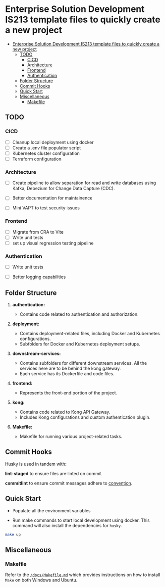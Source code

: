 # Enterprise Solution Development IS213 template files to quickly create a new project
- [Enterprise Solution Development IS213 template files to quickly create a new project](#enterprise-solution-development-is213-template-files-to-quickly-create-a-new-project)
  - [TODO](#todo)
    - [CICD](#cicd)
    - [Architecture](#architecture)
    - [Frontend](#frontend)
    - [Authentication](#authentication)
  - [Folder Structure](#folder-structure)
  - [Commit Hooks](#commit-hooks)
  - [Quick Start](#quick-start)
  - [Miscellaneous](#miscellaneous)
    - [Makefile](#makefile)

## TODO 
### CICD

- [ ] Cleanup local deployment using docker
- [ ] Create a .env file populator script
- [ ] Kubernetes cluster configuration
- [ ] Terraform configuration

### Architecture

- [ ] Create pipeline to allow separation for read and write databases using Kafka, Debezium for Change Data Capture (CDC).
- [ ] Better documentation for maintainence 
- [ ] Mini VAPT to test security issues


### Frontend
- [ ] Migrate from CRA to Vite
- [ ] Write unit tests
- [ ] set up visual regression testing pipeline

### Authentication
- [ ] Write unit tests
- [ ] Better logging capabilities



## Folder Structure

1. **authentication:**
   - Contains code related to authentication and authorization.

2. **deployment:**
   - Contains deployment-related files, including Docker and Kubernetes configurations.
   - Subfolders for Docker and Kubernetes deployment setups.

3. **downstream-services:**
   - Contains subfolders for different downstream services. All the services here are to be behind the kong gateway.
   - Each service has its Dockerfile and code files.

4. **frontend:**
   - Represents the front-end portion of the project.

5. **kong:**
   - Contains code related to Kong API Gateway.
   - Includes Kong configurations and custom authentication plugin.

6. **Makefile:**
   - Makefile for running various project-related tasks.

## Commit Hooks
Husky is used in tandem with:

**lint-staged** to ensure files are linted on commit

**commitlint** to ensure commit messages adhere to [convention](https://www.conventionalcommits.org/en/v1.0.0/). 

## Quick Start

- Populate all the environment variables
   
- Run make commands to start local development using docker. This command will also install the dependencies for `husky`.
```bash
make up
```
## Miscellaneous
### Makefile
Refer to the [`/docs/Makefile.md`](/docs/Makefile.md) which provides instructions on how to install `Make` on both Windows and Ubuntu.
